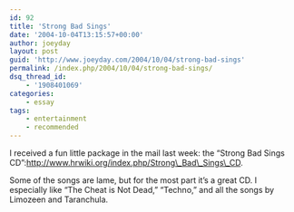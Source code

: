 ```yaml
---
id: 92
title: 'Strong Bad Sings'
date: '2004-10-04T13:15:57+00:00'
author: joeyday
layout: post
guid: 'http://www.joeyday.com/2004/10/04/strong-bad-sings'
permalink: /index.php/2004/10/04/strong-bad-sings/
dsq_thread_id:
    - '1908401069'
categories:
    - essay
tags:
    - entertainment
    - recommended
---
```


I received a fun little package in the mail last week: the “Strong Bad Sings CD”:http://www.hrwiki.org/index.php/Strong\_Bad\_Sings\_CD.

Some of the songs are lame, but for the most part it’s a great CD. I especially like “The Cheat is Not Dead,” “Techno,” and all the songs by Limozeen and Taranchula.